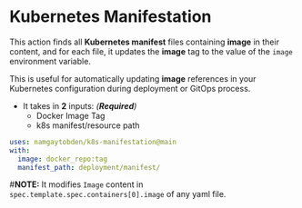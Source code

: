 # Kubernetes Manifestation
This action finds all **Kubernetes manifest** files containing **image** in their content, and for each file, it updates the **image** tag to the value of the `image` environment variable. 

This is useful for automatically updating **image** references in your Kubernetes configuration during deployment or GitOps process.

- It takes in **2** inputs: *(**Required**)*
  - Docker Image Tag
  - k8s manifest/resource path

```yaml
uses: namgaytobden/k8s-manifestation@main
with:
  image: docker_repo:tag
  manifest_path: deployment/manifest/
```

#**NOTE:** It modifies `Image` content in `spec.template.spec.containers[0].image` of any yaml file.

